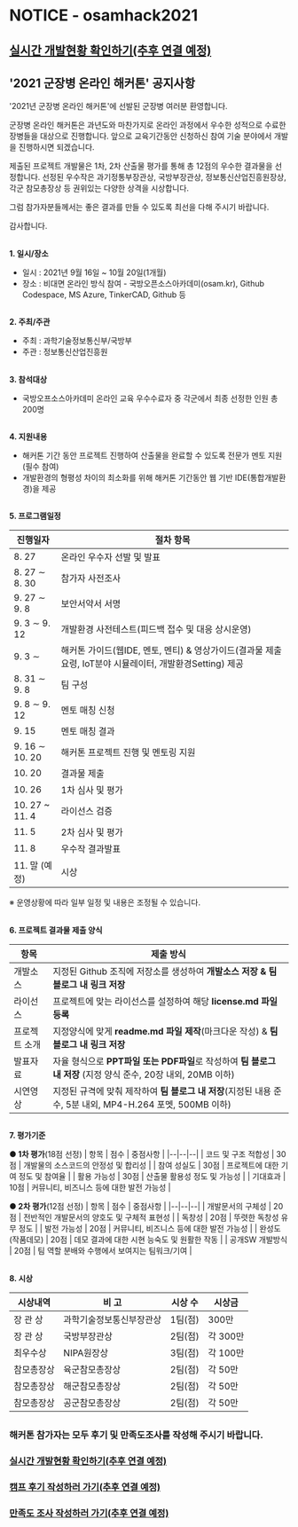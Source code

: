
# NOTICE - osamhack2021

## [실시간 개발현황 확인하기(추후 연결 예정)](https://###)

## '2021 군장병 온라인 해커톤' 공지사항

'2021년 군장병 온라인 해커톤'에 선발된 군장병 여러분 환영합니다.

군장병 온라인 해커톤은 과년도와 마찬가지로 온라인 과정에서 우수한 성적으로 수료한 장병들을 대상으로 진행합니다. 앞으로 교육기간동안 신청하신 참여 기술 분야에서 개발을 진행하시면 되겠습니다.

제출된 프로젝트 개발물은 1차, 2차 산출물 평가를 통해 총 12점의 우수한 결과물을 선정합니다. 선정된 우수작은 과기정통부장관상, 국방부장관상, 정보통신산업진흥원장상, 각군 참모총장상 등 권위있는 다양한 상격을 시상합니다.

그럼 참가자분들께서는 좋은 결과를 만들 수 있도록 최선을 다해 주시기 바랍니다.

감사합니다.

##
**1. 일시/장소**

- 일시 : 2021년 9월 16일 ~ 10월 20일(1개월)
- 장소 : 비대면 온라인 방식 참여 - 국방오픈소스아카데미(osam.kr), Github Codespace, MS Azure, TinkerCAD, Github 등
##
**2. 주최/주관**

- 주최 : 과학기술정보통신부/국방부
- 주관 : 정보통신산업진흥원
##
**3. 참석대상**

- 국방오프소스아카데미 온라인 교육 우수수료자 중 각군에서 최종 선정한 인원 총 200명
##
**4. 지원내용**

- 해커톤 기간 동안 프로젝트 진행하여 산출물을 완료할 수 있도록 전문가 멘토 지원(필수 참여)
- 개발환경의 형평성 차이의 최소화를 위해 해커톤 기간동안 웹 기반 IDE(통합개발환경)을 제공
##
**5. 프로그램일정**

| 진행일자 | 절차 항목 |
|--|--|
| 8. 27 | 온라인 우수자 선발 및 발표 |
| 8. 27 ∼ 8. 30 | 참가자 사전조사 |
| 9. 27 ∼ 9. 8 | 보안서약서 서명 |
| 9. 3 ∼ 9. 12 | 개발환경 사전테스트(피드백 접수 및 대응 상시운영) |
| 9. 3 ∼ | 해커톤 가이드(웹IDE, 멘토, 멘티) & 영상가이드(결과물 제출 요령, IoT분야 시뮬레이터, 개발환경Setting) 제공 |
| 8. 31 ∼ 9. 8  | 팀 구성 |
| 9. 8 ∼ 9. 12 | 멘토 매칭 신청 |
| 9. 15 | 멘토 매칭 결과 |
| 9. 16 ∼ 10. 20 | 해커톤 프로젝트 진행 및 멘토링 지원 |
| 10. 20 | 결과물 제출 |
| 10. 26 | 1차 심사 및 평가 |
| 10. 27 ~ 11. 4 | 라이선스 검증 |
| 11. 5 | 2차 심사 및 평가 |
| 11. 8 | 우수작 결과발표 |
| 11. 말 (예정) | 시상 |

※ 운영상황에 따라 일부 일정 및 내용은 조정될 수 있습니다.
##
**6. 프로젝트 결과물 제출 양식**

|항목| 제출 방식 |
|--|--|
| 개발소스 | 지정된 Github 조직에 저장소를 생성하여 **개발소스 저장 & 팀 블로그 내 링크 저장**  |
| 라이선스 | 프로젝트에 맞는 라이선스를 설정하여 해당 **license.md 파일 등록** |
| 프로젝트 소개 | 지정양식에 맞게 **readme.md 파일 제작**(마크다운 작성) & **팀 블로그 내 링크 저장** |
| 발표자료 | 자율 형식으로 **PPT파일 또는 PDF파일**로 작성하여 **팀 블로그 내 저장** (지정 양식 준수, 20장 내외, 20MB 이하) |
| 시연영상 | 지정된 규격에 맞춰 제작하여 **팀 블로그 내 저장**(지정된 내용 준수, 5분 내외, MP4-H.264 포멧, 500MB 이하) |

##
**7. 평가기준**

**● 1차 평가**(18점 선정)
| 항목 | 점수 | 중점사항 |
|--|--|--|
| 코드 및 구조 적합성 | 30점 | 개발물의 소스코드의 안정성 및 합리성 |
| 참여 성실도 | 30점 | 프로젝트에 대한 기여 정도 및 참여율  |
| 활용 가능성 | 30점 | 산출물 활용성 정도 및 가능성 |
| 기대효과 | 10점 | 커뮤니티, 비즈니스 등에 대한 발전 가능성 |

**● 2차 평가**(12점 선정)
| 항목 | 점수 | 중점사항 |
|--|--|--|
| 개발문서의 구체성 | 20점 | 전반적인 개발문서의 양호도 및 구체적 표현성 |
| 독창성 | 20점 | 뚜렷한 독창성 유무 정도  |
| 발전 가능성 | 20점 | 커뮤니티, 비즈니스 등에 대한 발전 가능성 |
| 완성도(작품데모) | 20점 | 데모 결과에 대한 시현 능숙도 및 원활한 작동 |
| 공개SW 개발방식 | 20점 | 팀 역할 분배와 수행에서 보여지는 팀워크/기여 |
##
**8. 시상**

| 시상내역         | 비 고                      | 시상 수 | 시상금   |
| ---------------- | -------------------------- | ------- | -------- |
| 장 관 상         | 과학기술정보통신부장관상 | 1팀(점) | 300만 |
| 장 관 상         | 국방부장관상 | 2팀(점) | 각 300만 |
| 최우수상         | NIPA원장상                 | 3팀(점) | 각 100만  |
| 참모총장상         | 육군참모총장상            | 2팀(점) | 각 50만  |
| 참모총장상         | 해군참모총장상            | 2팀(점) | 각 50만  |
| 참모총장상         | 공군참모총장상            | 2팀(점) | 각 50만  |
##
### **해커톤 참가자는 모두 후기 및 만족도조사를 작성해 주시기 바랍니다.**

### [실시간 개발현황 확인하기(추후 연결 예정)](https://###)

### [캠프 후기 작성하러 가기(추후 연결 예정)](https://###)

### [만족도 조사 작성하러 가기(추후 연결 예정)](https://###)

